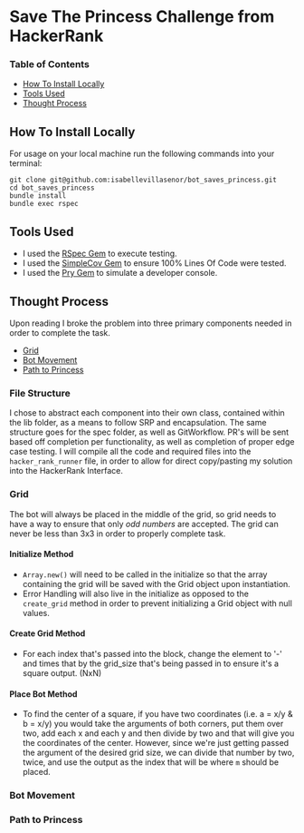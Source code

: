 # Save The Princess Challenge from HackerRank

### Table of Contents
- [How To Install Locally](#how-to-install-locally)
- [Tools Used](#tools-used)
- [Thought Process](#thought-process)


## How To Install Locally
For usage on your local machine run the following commands into your terminal:

```
git clone git@github.com:isabellevillasenor/bot_saves_princess.git
cd bot_saves_princess
bundle install
bundle exec rspec
```

## Tools Used

- I used the [RSpec Gem](https://rspec.info/) to execute testing.
- I used the [SimpleCov Gem](https://github.com/simplecov-ruby/simplecov) to ensure 100% Lines Of Code were tested.
- I used the [Pry Gem](https://github.com/pry/pry) to simulate a developer console.

## Thought Process
Upon reading I broke the problem into three primary components needed in order to complete the task.
- [Grid](#grid)
- [Bot Movement](#bot_movement)
- [Path to Princess](#path_to_princess)

### File Structure
I chose to abstract each component into their own class, contained within the lib folder, as a means to follow SRP and encapsulation. The same structure goes for the spec folder, as well as GitWorkflow. PR's will be sent based off completion per functionality, as well as completion of proper edge case testing. I will compile all the code and required files into the `hacker_rank_runner` file, in order to allow for direct copy/pasting my solution into the HackerRank Interface. 

### Grid
The bot will always be placed in the middle of the grid, so grid needs to have a way to ensure that only *odd numbers* are accepted. The grid can never be less than 3x3 in order to properly complete task. 
#### Initialize Method
- `Array.new()` will need to be called in the initialize so that the array containing the grid will be saved with the Grid object upon instantiation. 
- Error Handling will also live in the initialize as opposed to the `create_grid` method in order to prevent initializing a Grid object with null values.
#### Create Grid Method
- For each index that's passed into the block, change the element to '-' and times that by the grid_size that's being passed in to ensure it's a square output. (NxN)

#### Place Bot Method
- To find the center of a square, if you have two coordinates (i.e. a = x/y & b = x/y) you would take the arguments of both corners, put them over two, add each x and each y and then divide by two and that will give you the coordinates of the center. However, since we're just getting passed the argument of the desired grid size, we can divide that number by two, twice, and use the output as the index that will be where `m` should be placed.

### Bot Movement

### Path to Princess
